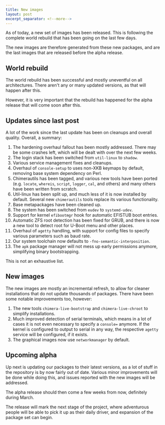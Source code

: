 ```yaml
---
title: New images
layout: post
excerpt_separator: <!--more-->
---
```


As of today, a new set of images has been released. This is following
the complete world rebuild that has been going on the last few days.

The new images are therefore generated from these new packages, and
are the last images that are released before the alpha release.

<!--more-->

## World rebuild

The world rebuild has been successful and mostly uneventful on all
architectures. There aren't any or many updated versions, as that
will happen after this.

However, it is very important that the rebuild has happened for the
alpha release that will come soon after this.

## Updates since last post

A lot of the work since the last update has been on cleanups and
overall quality. Overall, a summary:

1. The hardening overhaul fallout has been mostly addressed. There
   may be some crashes left, which will be dealt with over the next
   few weeks.
2. The login stack has been switched from `util-linux` to `shadow`.
3. Various service management fixes and cleanups.
4. Overhaul of `console-setup` to uses non-XKB keymaps by default,
   removing base system dependency on Perl.
5. Chimerautils has been tagged, and various new tools have been
   ported (e.g. `locate`, `whereis`, `script`, `logger`, `cal`,
   and others) and many others have been written from scratch.
6. Util-linux has been split up, and much less of it is now
   installed by default. Several new `chimerautils` tools
   replace its various functionality.
7. Base metapackages have been cleaned up.
8. The system has been switched from `eudev` to `systemd-udev`.
9. Support for kernel `efibootmgr` hook for automatic EFISTUB
   boot entries.
10. Automatic ZFS root detection has been fixed for GRUB, and
    there is now a new tool to detect root for U-Boot menu and
    other places.
11. Overhaul of `agetty` handling, with support for config files
    to specify various parameters such as baud rate.
12. Our system toolchain now defaults to `-fno-semantic-interposition`.
13. The `apk` package manager will not mess up early permissions anymore,
    simplifying binary bootstrapping.

This is not an exhaustive list.

## New images

The new images are mostly an incremental refresh, to allow for cleaner
installations that do not update thousands of packages. There have
been some notable improvements too, however:

1. The new tools `chimera-live-bootstrap` and `chimera-live-chroot`
   to simplify installations.
2. Much improved detection of serial terminals, which means in a lot
   of cases it is not even necessary to specify a `console=` anymore.
   If the kernel is configured to output to serial in any way, the
   respective `agetty` service will be configured, if it exists.
3. The graphical images now use `networkmanager` by default.

## Upcoming alpha

Up next is updating our packages to their latest versions, as a lot of
stuff in the repository is by now fairly out of date. Various minor
improvements will be done while doing this, and issues reported with
the new images will be addressed.

The alpha release should then come a few weeks from now, definitely
during March.

The release will mark the next stage of the project, where adventurous
people will be able to pick it up as their daily driver, and expansion
of the package set can begin.
